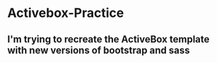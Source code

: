 # Activebox-Practice
## I'm trying to recreate the ActiveBox template with new versions of bootstrap and sass

